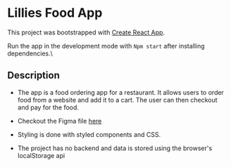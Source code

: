 # Lillies Food App

This project was bootstrapped with [Create React App](https://github.com/facebook/create-react-app).

Run the app in the development mode with `Npm start` after installing dependencies.\

## Description

- The app is a food ordering app for a restaurant. It allows users to order food from a website and add it to a cart. The user can then checkout and pay for the food.

- Checkout the Figma file [here](https://www.figma.com/file/djFiNRn2sxcCUjcWyFs9Y0/Lilies-Food-Place-(Community)-(Copy)-(Copy)?type=design&node-id=0-1&mode=design&t=O5THv6FV0GgcujME-0)

- Styling is done with styled components and CSS.

- The project has no backend and data is stored using the browser's localStorage api
